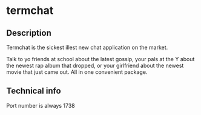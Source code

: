 # termchat

## Description
Termchat is the sickest illest new chat application on the market. 

Talk to yo friends at school about the latest gossip, your pals at the Y about the newest rap album that dropped, or your girlfriend about the newest movie that just came out. All in one convenient package. 

## Technical info
Port number is always 1738

